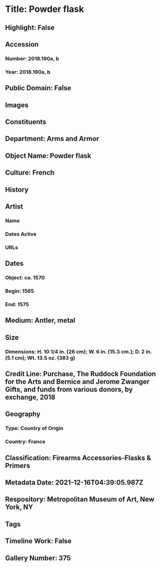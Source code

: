 # Title: Powder flask
## Highlight: False
## Accession
### Number: 2018.190a, b
### Year: 2018.190a, b
## Public Domain: False
## Images
## Constituents
## Department: Arms and Armor
## Object Name: Powder flask
## Culture: French
## History
## Artist
### Name
### Dates Active
### URLs
## Dates
### Object: ca. 1570
### Begin: 1565
### End: 1575
## Medium: Antler, metal
## Size
### Dimensions: H. 10 1/4 in. (26 cm); W. 6 in. (15.3 cm.); D. 2 in. (5.1 cm); Wt. 13.5 oz. (383 g)
## Credit Line: Purchase, The Ruddock Foundation for the Arts and Bernice and Jerome Zwanger Gifts, and funds from various donors, by exchange, 2018
## Geography
### Type: Country of Origin
### Country: France
## Classification: Firearms Accessories-Flasks & Primers
## Metadata Date: 2021-12-16T04:39:05.987Z
## Respository: Metropolitan Museum of Art, New York, NY
## Tags
## Timeline Work: False
## Gallery Number: 375